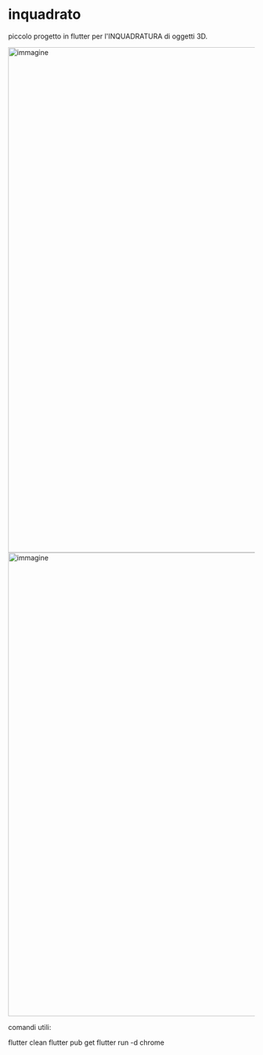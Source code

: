 # inquadrato

piccolo progetto in flutter per l'INQUADRATURA di oggetti 3D.

<img width="1919" height="1030" alt="immagine" src="https://github.com/user-attachments/assets/a619021d-8720-495c-aae3-7fefe5a3b31a" />
<img width="1919" height="945" alt="immagine" src="https://github.com/user-attachments/assets/d1e7a210-5c8a-48e0-8362-d6b0fc94cd69" />

comandi utili:

flutter clean
flutter pub get
flutter run -d chrome
